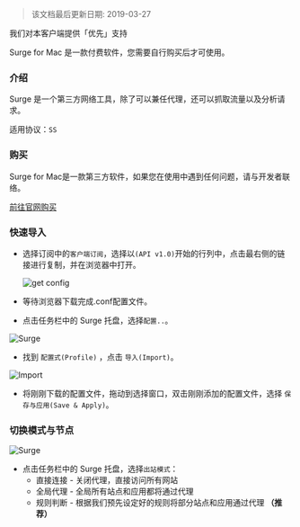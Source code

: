 > 该文档最后更新日期: 2019-03-27

<p class="info">我们对本客户端提供「优先」支持</p>

<p class="tip">Surge for Mac 是一款付费软件，您需要自行购买后才可使用。</p>

### 介绍

Surge 是一个第三方网络工具，除了可以兼任代理，还可以抓取流量以及分析请求。

适用协议：`SS`

### 购买

<p class="tip">Surge for Mac是一款第三方软件，如果您在使用中遇到任何问题，请与开发者联络。</p>

[前往官网购买](https://nssurge.com/buy_now)

### 快速导入

- 选择订阅中的`客户端订阅`，选择以`(API v1.0)`开始的行列中，点击最右侧的链接进行复制，并在浏览器中打开。

	![get config](https://img.niconode.co/2019032708440913774kotavvMFE2b2deV.png)

- 等待浏览器下载完成.conf配置文件。

- 点击任务栏中的 Surge 托盘，选择`配置..`。

![Surge](https://img.niconode.co/2018060612395620670uSefVbzSa0pbOZj.png)

- 找到 `配置式(Profile)` ，点击 `导入(Import)`。

![Import](https://img.niconode.co/2018051013034497712Viuzrwb4CxCNdhK.png)

- 将刚刚下载的配置文件，拖动到选择窗口，双击刚刚添加的配置文件，选择 `保存与应用(Save & Apply)`。

### 切换模式与节点


![Surge](https://img.niconode.co/2018060612395620670uSefVbzSa0pbOZj.png)

- 点击任务栏中的 Surge 托盘，选择`出站模式`：
	- 直接连接 - 关闭代理，直接访问所有网站
	- 全局代理 - 全局所有站点和应用都将通过代理
	- 规则判断 - 根据我们预先设定好的规则将部分站点和应用通过代理 **（推荐）**

